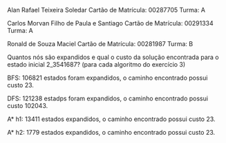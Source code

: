 Alan Rafael Teixeira Soledar 
Cartão de Matrícula: 00287705
Turma: A

Carlos Morvan Filho de Paula e Santiago
Cartão de Matrícula: 00291334
Turma: A

Ronald de Souza Maciel 
Cartão de Matrícula: 00281987 
Turma: B

Quantos nós são expandidos e qual o custo da solução encontrada para o estado inicial 2_3541687? (para cada algoritmo do exercício 3)

BFS: 106821 estados foram expandidos, o caminho encontrado possui custo 23.

DFS: 121238 estadps foram expandidos, o caminho encontrado possui custo 102043.

A* h1: 13411 estados expandidos, o caminho encontrado possui custo 23.

A* h2: 1779 estados expandidos, o caminho encontrado possui custo 23.
